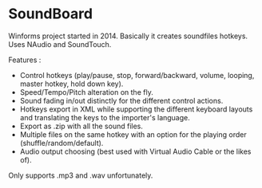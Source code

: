 # SoundBoard

Winforms project started in 2014. Basically it creates soundfiles hotkeys. Uses NAudio and SoundTouch.

Features :

- Control hotkeys (play/pause, stop, forward/backward, volume,  looping, master hotkey, hold down key).
- Speed/Tempo/Pitch alteration on the fly.
- Sound fading in/out distinctly for the different control actions.
- Hotkeys export in XML while supporting the different keyboard layouts and translating the keys to the importer's language.
- Export as .zip with all the sound files.
- Multiple files on the same hotkey with an option for the playing order (shuffle/random/default).
- Audio output choosing (best used with Virtual Audio Cable or the likes of).

Only supports .mp3 and .wav unfortunately.
